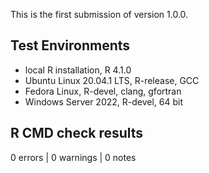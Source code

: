 This is the first submission of version 1.0.0.

## Test Environments

- local R installation, R 4.1.0
- Ubuntu Linux 20.04.1 LTS, R-release, GCC
- Fedora Linux, R-devel, clang, gfortran
- Windows Server 2022, R-devel, 64 bit

## R CMD check results

0 errors | 0 warnings | 0 notes
